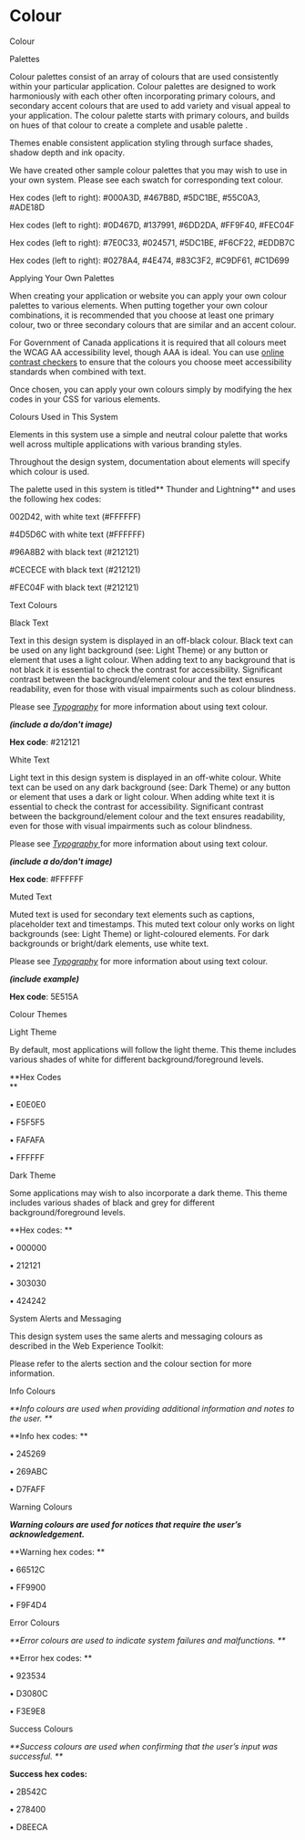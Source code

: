 # Colour

Colour

Palettes

Colour palettes consist of an array of colours that are used consistently within your particular application. Colour palettes are designed to work harmoniously with each other often incorporating primary colours, and secondary accent colours that are used to add variety and visual appeal to your application. The colour palette starts with primary colours, and builds on hues of that colour to create a complete and usable palette .

Themes enable consistent application styling through surface shades, shadow depth and ink opacity.

We have created other sample colour palettes that you may wish to use in your own system. Please see each swatch for corresponding text colour.



Hex codes \(left to right\): \#000A3D, \#467B8D, \#5DC1BE, \#55C0A3, \#ADE18D



Hex codes \(left to right\): \#0D467D, \#137991, \#6DD2DA, \#FF9F40, \#FEC04F



Hex codes \(left to right\): \#7E0C33, \#024571, \#5DC1BE, \#F6CF22, \#EDDB7C



Hex codes \(left to right\): \#0278A4, \#4E474, \#83C3F2, \#C9DF61, \#C1D699

Applying Your Own Palettes

When creating your application or website you can apply your own colour palettes to various elements. When putting together your own colour combinations, it is recommended that you choose at least one primary colour, two or three secondary colours that are similar and an accent colour.

For Government of Canada applications it is required that all colours meet the WCAG AA accessibility level, though AAA is ideal. You can use [online contrast checkers](https://webaim.org/resources/contrastchecker/) to ensure that the colours you choose meet accessibility standards when combined with text.

Once chosen, you can apply your own colours simply by modifying the hex codes in your CSS for various elements.



Colours Used in This System

Elements in this system use a simple and neutral colour palette that works well across multiple applications with various branding styles.

Throughout the design system, documentation about elements will specify which colour is used.

The palette used in this system is titled** Thunder and Lightning** and uses the following hex codes:

002D42, with white text \(\#FFFFFF\)

\#4D5D6C with white text \(\#FFFFFF\)

\#96A8B2 with black text \(\#212121\)

\#CECECE with black text \(\#212121\)

\#FEC04F with black text \(\#212121\)

Text Colours

Black Text

Text in this design system is displayed in an off-black colour. Black text can be used on any light background \(see: Light Theme\) or any button or element that uses a light colour. When adding text to any background that is not black it is essential to check the contrast for accessibility. Significant contrast between the background/element colour and the text ensures readability, even for those with visual impairments such as colour blindness.

Please see [_Typography_](/typography.md) for more information about using text colour.

_**\(include a do/don't image\)**_

**Hex code**: \#212121

White Text

Light text in this design system is displayed in an off-white colour. White text can be used on any dark background \(see: Dark Theme\) or any button or element that uses a dark or light colour. When adding white text it is essential to check the contrast for accessibility. Significant contrast between the background/element colour and the text ensures readability, even for those with visual impairments such as colour blindness.

Please see [_Typography_ ](/typography.md)for more information about using text colour.

_**\(include a do/don't image\)**_

**Hex code**: \#FFFFFF

Muted Text

Muted text is used for secondary text elements such as captions, placeholder text and timestamps. This muted text colour only works on light backgrounds \(see: Light Theme\) or light-coloured elements. For dark backgrounds or bright/dark elements, use white text.

Please see [_Typography_](/typography.md) for more information about using text colour.

_**\(include example\)**_

**Hex code**: 5E515A

Colour Themes

Light Theme

By default, most applications will follow the light theme. This theme includes various shades of white for different background/foreground levels.



**Hex Codes                                          
**

•    E0E0E0

•    F5F5F5

•    FAFAFA

•    FFFFFF

Dark Theme

Some applications may wish to also incorporate a dark theme. This theme includes various shades of black and grey for different background/foreground levels.



**Hex codes:    **

•    000000

•    212121

•    303030

•    424242

System Alerts and Messaging

This design system uses the same alerts and messaging colours as described in the Web Experience Toolkit:

Please refer to the alerts section and the colour section for more information.

Info Colours



_**Info colours are used when providing additional information and notes to the user. **_

**Info hex codes:  **

•    245269

•    269ABC

•    D7FAFF

Warning Colours



_**Warning colours are used for notices that require the user’s acknowledgement.**_

**Warning hex codes:  **

•    66512C

•    FF9900

•    F9F4D4

Error Colours



_**Error colours are used to indicate system failures and malfunctions. **_

**Error hex codes:  **

•    923534

•    D3080C

•    F3E9E8

Success Colours



_**Success colours are used when confirming that the user’s input was successful. **_

**Success hex codes:**

•    2B542C

•    278400

•    D8EECA

